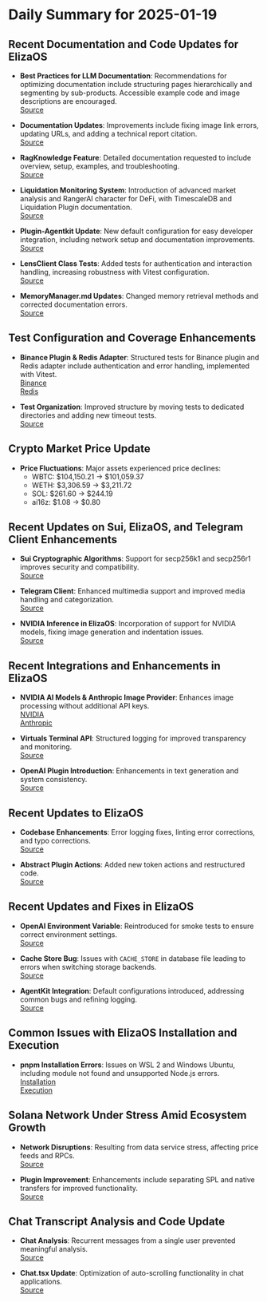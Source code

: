 # Daily Summary for 2025-01-19

## Recent Documentation and Code Updates for ElizaOS
- **Best Practices for LLM Documentation**: Recommendations for optimizing documentation include structuring pages hierarchically and segmenting by sub-products. Accessible example code and image descriptions are encouraged.  
  [Source](https://twitter.com/dankvr/status/1881092811644191220)

- **Documentation Updates**: Improvements include fixing image link errors, updating URLs, and adding a technical report citation.  
  [Source](https://github.com/elizaOS/eliza/pull/2532)

- **RagKnowledge Feature**: Detailed documentation requested to include overview, setup, examples, and troubleshooting.  
  [Source](https://github.com/elizaOS/eliza/issues/2484)

- **Liquidation Monitoring System**: Introduction of advanced market analysis and RangerAI character for DeFi, with TimescaleDB and Liquidation Plugin documentation.  
  [Source](https://github.com/elizaOS/eliza/pull/2514)

- **Plugin-Agentkit Update**: New default configuration for easy developer integration, including network setup and documentation improvements.  
  [Source](https://github.com/elizaOS/eliza/pull/2505)

- **LensClient Class Tests**: Added tests for authentication and interaction handling, increasing robustness with Vitest configuration.  
  [Source](https://github.com/elizaOS/eliza/pull/2534)

- **MemoryManager.md Updates**: Changed memory retrieval methods and corrected documentation errors.  
  [Source](https://github.com/elizaOS/eliza/pull/2492)

## Test Configuration and Coverage Enhancements
- **Binance Plugin & Redis Adapter**: Structured tests for Binance plugin and Redis adapter include authentication and error handling, implemented with Vitest.  
  [Binance](https://github.com/elizaOS/eliza/pull/2482)  
  [Redis](https://github.com/elizaOS/eliza/commit/0fa5c0e468f38278dbf56216a5c32ca05c6ac88d)

- **Test Organization**: Improved structure by moving tests to dedicated directories and adding new timeout tests.  
  [Source](https://github.com/elizaOS/eliza/issues/2507)

## Crypto Market Price Update
- **Price Fluctuations**: Major assets experienced price declines:  
  - WBTC: $104,150.21 → $101,059.37  
  - WETH: $3,306.59 → $3,211.72  
  - SOL: $261.60 → $244.19  
  - ai16z: $1.08 → $0.80

## Recent Updates on Sui, ElizaOS, and Telegram Client Enhancements
- **Sui Cryptographic Algorithms**: Support for secp256k1 and secp256r1 improves security and compatibility.  
  [Source](https://github.com/elizaOS/eliza/commit/beb0bc1e72a296a8e18c95e96fedff1194bf98ae)

- **Telegram Client**: Enhanced multimedia support and improved media handling and categorization.  
  [Source](https://github.com/elizaOS/eliza/pull/2510)

- **NVIDIA Inference in ElizaOS**: Incorporation of support for NVIDIA models, fixing image generation and indentation issues.  
  [Source](https://github.com/elizaOS/eliza/commit/a5dccdb30d1f204ab5567763620e25a1e86c81a7)

## Recent Integrations and Enhancements in ElizaOS
- **NVIDIA AI Models & Anthropic Image Provider**: Enhances image processing without additional API keys.  
  [NVIDIA](https://github.com/elizaOS/eliza/pull/2512)  
  [Anthropic](https://github.com/elizaOS/eliza/pull/2524)

- **Virtuals Terminal API**: Structured logging for improved transparency and monitoring.  
  [Source](https://github.com/elizaOS/eliza/issues/2522)

- **OpenAI Plugin Introduction**: Enhancements in text generation and system consistency.  
  [Source](https://github.com/elizaOS/eliza/pull/2500)

## Recent Updates to ElizaOS
- **Codebase Enhancements**: Error logging fixes, linting error corrections, and typo corrections.  
  [Source](https://github.com/elizaOS/eliza/commit/ab20cadb82240269ac2b341371e7cafeeeb3a312)

- **Abstract Plugin Actions**: Added new token actions and restructured code.  
  [Source](https://github.com/elizaOS/eliza/pull/2531)

## Recent Updates and Fixes in ElizaOS
- **OpenAI Environment Variable**: Reintroduced for smoke tests to ensure correct environment settings.  
  [Source](https://github.com/elizaOS/eliza/pull/2472)

- **Cache Store Bug**: Issues with `CACHE_STORE` in database file leading to errors when switching storage backends.  
  [Source](https://github.com/elizaOS/eliza/issues/2511)

- **AgentKit Integration**: Default configurations introduced, addressing common bugs and refining logging.  
  [Source](https://github.com/elizaOS/eliza/commit/631cd6d2b8447edcfe75342cb99817aed1b59e83)

## Common Issues with ElizaOS Installation and Execution
- **pnpm Installation Errors**: Issues on WSL 2 and Windows Ubuntu, including module not found and unsupported Node.js errors.  
  [Installation](https://github.com/elizaOS/eliza/issues/2478)  
  [Execution](https://github.com/elizaOS/eliza/issues/2487)

## Solana Network Under Stress Amid Ecosystem Growth
- **Network Disruptions**: Resulting from data service stress, affecting price feeds and RPCs.  
  [Source](https://twitter.com/daosdotfun/status/1881113605502108085)

- **Plugin Improvement**: Enhancements include separating SPL and native transfers for improved functionality.  
  [Source](https://github.com/elizaOS/eliza/commit/2d7ea5291b090d1647386ecf4685123eb222ed5b)

## Chat Transcript Analysis and Code Update
- **Chat Analysis**: Recurrent messages from a single user prevented meaningful analysis.  
  [Source](https://discord.com/channels/1253563208833433701/1326603270893867064)

- **Chat.tsx Update**: Optimization of auto-scrolling functionality in chat applications.  
  [Source](https://github.com/elizaOS/eliza/pull/2529)

